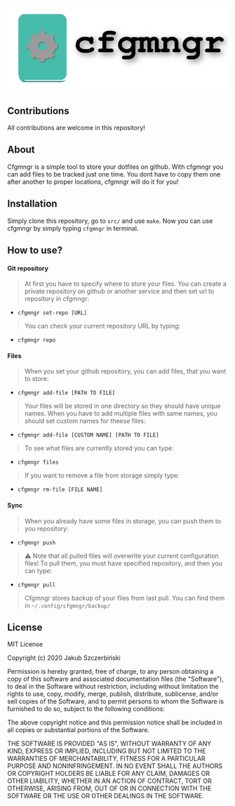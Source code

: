 # ![](logoFull.png)

## Contributions
All contributions are welcome in this repository!

## About
Cfgmngr is a simple tool to store your dotfiles on github. 
With cfgmngr you can add files to be tracked just one time. You dont have to copy them one after another to proper locations, cfgmngr will do it for you!

## Installation
Simply clone this repository, go to `src/` and use `make`. Now you can use cfgmngr by simply typing `cfgmngr` in terminal.

## How to use?
#### Git repository
> At first you have to specify where to store your files. You can create a private repository on github or another service and then set url to repository in cfgmngr:
- `cfgmngr set-repo [URL]`
> You can check your current repository URL by typing:
- `cfgmngr repo`
#### Files
> When you set your github repository, you can add files, that you want to store:
- `cfgmngr add-file [PATH TO FILE]`
> Your files will be stored in one directory so they should have unique names. When you have to add multiple files with same names, you should set custom names for theese files:
- `cfgmngr add-file [CUSTOM NAME] [PATH TO FILE]`
> To see what files are currently stored you can type:
- `cfgmngr files`
> If you want to remove a file from storage simply type:
- `cfgmngr rm-file [FILE NAME]` 
#### Sync
> When you already have some files in storage, you can push them to you repository:
- `cfgmngr push`
> :warning: Note that all pulled files will overwrite your current configuration files!
> To pull them, you must have specified repository, and then you can type:
- `cfgmngr pull` 
> Cfgmngr stores backup of your files from last pull. You can find them in `~/.config/cfgmngr/backup/`

## License



MIT License

Copyright (c) 2020 Jakub Szczerbiński

Permission is hereby granted, free of charge, to any person obtaining a copy of this software and associated documentation files (the "Software"), to deal in the Software without restriction, including without limitation the rights to use, copy, modify, merge, publish, distribute, sublicense, and/or sell copies of the Software, and to permit persons to whom the Software is furnished to do so, subject to the following conditions:

The above copyright notice and this permission notice shall be included in all copies or substantial portions of the Software.

THE SOFTWARE IS PROVIDED "AS IS", WITHOUT WARRANTY OF ANY KIND, EXPRESS OR IMPLIED, INCLUDING BUT NOT LIMITED TO THE WARRANTIES OF MERCHANTABILITY, FITNESS FOR A PARTICULAR PURPOSE AND NONINFRINGEMENT. IN NO EVENT SHALL THE AUTHORS OR COPYRIGHT HOLDERS BE LIABLE FOR ANY CLAIM, DAMAGES OR OTHER LIABILITY, WHETHER IN AN ACTION OF CONTRACT, TORT OR OTHERWISE, ARISING FROM, OUT OF OR IN CONNECTION WITH THE SOFTWARE OR THE USE OR OTHER DEALINGS IN THE SOFTWARE.
